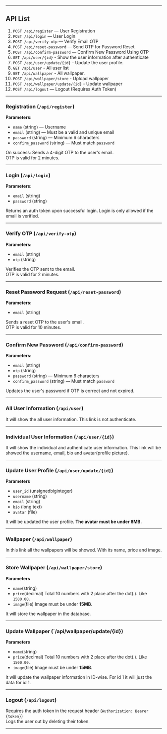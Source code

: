 
---

## API List

1. `POST /api/register` — User Registration
2. `POST /api/login` — User Login
3. `POST /api/verify-otp` — Verify Email OTP
4. `POST /api/reset-password` — Send OTP for Password Reset
5. `POST /api/confirm-password` — Confirm New Password Using OTP
6. `GET /api/user/{id}` - Show the user information after authenticate
7. `POST /api/user/update/{id}` - Update the user profile.
8. `GET /api/user` - All user list
9. `GET /api/wallpaper` - All wallpaper.
10. `POST /api/wallpaper/store` - Upload wallpaper
11. `POST /api/wallpaper/update/{id}` - Update wallpaper
12. `POST /api/logout` — Logout (Requires Auth Token)

---

### Registration (`/api/register`)

**Parameters:**

- `name` (string) — Username
- `email` (string) — Must be a valid and unique email
- `password` (string) — Minimum 6 characters
- `confirm_password` (string) — Must match `password`

On success: Sends a 4-digit OTP to the user's email.  
OTP is valid for 2 minutes.

---

### Login (`/api/login`)

**Parameters:**

- `email` (string)
- `password` (string)

Returns an auth token upon successful login.
Login is only allowed if the email is verified.

---

### Verify OTP (`/api/verify-otp`)

**Parameters:**

- `email` (string)
- `otp` (string)

Verifies the OTP sent to the email.  
OTP is valid for 2 minutes.

---

###  Reset Password Request (`/api/reset-password`)

**Parameters:**

- `email` (string)

Sends a reset OTP to the user's email.   
OTP is valid for 10 minutes.

---

### Confirm New Password (`/api/confirm-password`)

**Parameters:**

- `email` (string)
- `otp` (string)
- `password` (string) — Minimum 6 characters
- `confirm_password` (string) — Must match `password`

Updates the user's password if OTP is correct and not expired.

---

### All User Information (`/api/user`)
It will show the all user information. This link is not authenticate. 

---
### Individual User Information (`/api/user/{id}`)

It will show the individual and authenticate user information. This link will be showed the username, email, bio and avatar(profile picture).

---
### Update User Profile (`/api/user/update/{id}`)

**Parameters**

- `user_id` (unsignedbiginteger)
- `username` (string)
- `email` (string)
- `bio` (long text)
- `avatar` (file)

It will be updated the user profile. **The avatar must be under 8MB.**

---
### Wallpaper (`/api/wallpaper`)
In this link all the wallpapers will be showed. With its name, price and image.

---
### Store Wallpaper (`/api/wallpaper/store`)
**Parameters**
- `name`(string)
- `price`(decimal) Total 10 numbers with 2 place after the dot(.). Like `1500.00`.
- `image`(file) Image must be under **15MB**.

It will store the wallpaper in the database.

---
### Update Wallpaper (`/api/wallpaper/update/{id})
**Parameters**
- `name`(string)
- `price`(decimal) Total 10 numbers with 2 place after the dot(.). Like `1500.00`.
- `image`(file) Image must be under **15MB**.

It will update the wallpaper information in ID-wise. For id 1 it will just the data for id 1.

---
### Logout (`/api/logout`)

Requires the auth token in the request header (`Authorization: Bearer {token}`)  
Logs the user out by deleting their token.

---
